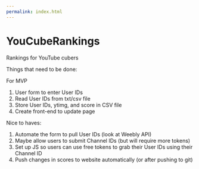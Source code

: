 ```yaml
---
permalink: index.html
---
```


# YouCubeRankings
Rankings for YouTube cubers

Things that need to be done:

For MVP
1. User form to enter User IDs
2. Read User IDs from txt/csv file
3. Store User IDs, ytimg, and score in CSV file
3. Create front-end to update page


Nice to haves:
1. Automate the form to pull User IDs (look at Weebly API)
2. Maybe allow users to submit Channel IDs (but will require more tokens)
3. Set up JS so users can use free tokens to grab their User IDs using their Channel ID
4. Push changes in scores to website automatically (or after pushing to git)
